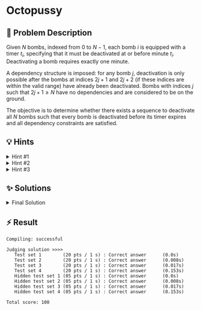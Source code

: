 # Octopussy

## 📝 Problem Description

Given $N$ bombs, indexed from $0$ to $N-1$, each bomb $i$ is equipped with a timer $t_i$, specifying that it must be deactivated at or before minute $t_i$. Deactivating a bomb requires exactly one minute.

A dependency structure is imposed: for any bomb $j$, deactivation is only possible after the bombs at indices $2j+1$ and $2j+2$ (if these indices are within the valid range) have already been deactivated. Bombs with indices $j$ such that $2j+1 \ge N$ have no dependencies and are considered to be on the ground.

The objective is to determine whether there exists a sequence to deactivate all $N$ bombs such that every bomb is deactivated before its timer expires and all dependency constraints are satisfied.

## 💡 Hints

<details>

<summary>Hint #1</summary>

The dependency rule, where item $j$ depends on items $2j+1$ and $2j+2$, defines a specific, structured relationship between the bombs. What kind of hierarchical data structure does this arrangement resemble? Consider how this structure constrains the order in which you can deactivate the bombs.

</details>

<details>

<summary>Hint #2</summary>

The dependencies form a binary tree, where bomb $j$ is the parent of bombs $2j+1$ and $2j+2$. The rule that a parent can only be defused after its children implies that any valid deactivation sequence must process subtrees in a post-order traversal fashion. The main question is, in what order should we select bombs or subtrees to process? A greedy approach might be effective. Which bomb is the most "urgent" to deal with at any given time?

</details>

<details>

<summary>Hint #3</summary>

A common and powerful greedy strategy for scheduling problems is to prioritize the task with the earliest deadline. In this problem, this translates to focusing on the bomb with the smallest explosion timer $t_i$. However, we can't simply deactivate this bomb; we must first handle all of its dependencies. This suggests an algorithm: identify the bomb `b` with the earliest deadline among all those not yet handled. Then, perform the necessary deactivations for `b`'s entire dependency chain (i.e., its subtree) before finally deactivating `b`. If this can be done without any bomb exploding, repeat the process for the bomb with the next-earliest deadline.

</details>

## ✨ Solutions

<details>

<summary>Final Solution</summary>

### Model as Binary Tree

First, let's analyze the dependency structure. A bomb at index $j$ depends on bombs at indices $2j+1$ and $2j+2$. This is the standard indexing scheme for a **binary tree** stored in an array, where bomb $j$ is the parent node of its children, $2j+1$ and $2j+2$. The condition that a bomb can only be defused after the ones it "stands on" means that a parent node can only be processed after all nodes in its subtree have been processed. This is a classic **post-order traversal**.

The core challenge is to find a single, valid permutation of deactivations (a specific post-order traversal of the entire tree) that satisfies every bomb's individual deadline.

### Greedy Strategy

When faced with multiple tasks and deadlines, a strong heuristic is to prioritize the most constrained task. In our case, the most constrained bomb is the one with the **earliest explosion time**. This forms the basis of our greedy strategy: we should always try to defuse the bomb that is closest to exploding.

This leads to the following algorithm:
1.  Sort this list primarily by explosion time $t_i$ in ascending order. This gives us a priority list of which bombs to *target*.
2.  To handle cases where multiple bombs have the same deadline, we use a secondary sorting criterion as a tie-breaker. We sort by the index $i$ of the balls to prioritize balls that are higher up in the tree and therefore have more children/dependencies.
3.  Iterate through this sorted list of bombs. For each bomb $b$ in the list:
    *   If $b$ has already exploded, we can immediately terminate and report `no`.
    *   If $b$ has already been defused (as a dependency of a previously targeted bomb), we can skip it.
    *   Otherwise, we must initiate the process to defuse $b$. This requires us to first defuse its entire subtree in a post-order traversal.

### Diffuse using Post-order Traversal

To perform the post-order traversal we can use a stack to keep track of the balls that need to be checked. The process for defusing a target bomb `b` and its dependencies is as follows:

1.  Initialize a stack and push the target bomb `b` onto it.
2.  Maintain a global `elapsed_time` counter, initialized to 0.
3.  While the stack is not empty, inspect the bomb `c` at the top of the stack:
    *   Check if `c` has children that have not yet been defused. If so, push these undiffused children onto the stack. This ensures they are processed before `c`.
    *   If all of `c`'s children have been defused (or if `c` is a leaf), it's now safe to defuse `c`.
        *   Increment `elapsed_time`.
        *   Check if the deadline is met: `elapsed_time <= t_c`. If this condition fails, it means bomb `c` would have exploded. No solution is possible, so we can immediately terminate and report 'no'.
        *   If the deadline is met, mark `c` as defused and pop it from the stack.

If we successfully process all bombs from our initial sorted list without any deadline violations, it means a valid deactivation sequence exists, and the answer is 'yes'.

### Code
```cpp
#include<iostream>
#include<vector>
#include<algorithm>
#include<stack>
#include<tuple>
#include<cmath>


using IntPair = std::pair<int, int>;

IntPair standsOn(int ball_idx, int n_balls) {
  if(ball_idx >= (n_balls - 1) / 2) {
    return std::make_pair(-1, -1);
  } else {
    return std::make_pair(2 * ball_idx + 1, 
                          2 * ball_idx + 2);
  }
}


void solve() {
  // ===== READ INPUT =====
  int n_balls; std::cin >> n_balls;
  std::vector<int> explosion_times(n_balls); 
  std::vector<IntPair> t_idx_pairs(n_balls);
  std::vector<bool> diffused(n_balls, false);
  for(int i = 0; i < n_balls; i++) {
    int t; std::cin >> t;
    
    explosion_times[i] = t;
    t_idx_pairs[i] = std::make_pair(t, i);
  }
  
  // ===== SOLVE =====
  // Sort with respect to explosion time (ascending) and index (descending)
  std::sort(t_idx_pairs.begin(), t_idx_pairs.end(), [](const IntPair &a, const IntPair &b) {
    if(a.first != b.first) {
      return a.first < b.first;
    } else {
      return a.second > b.second;
    }
  });
  
  // Try to defuse the most urgent ball
  int elapsed_time = 0;
  for(int i = 0; i < n_balls; ++i) {
    // Check if bomb was already diffused
    if(diffused[t_idx_pairs[i].second]) {
      continue;
    }
    
    std::stack<int> to_diffuse_stack;
    to_diffuse_stack.push(t_idx_pairs[i].second);
    
    while(!to_diffuse_stack.empty()) {
      int to_diffuse_idx = to_diffuse_stack.top();
      
      // Check if bomb already exploded
      if(explosion_times[to_diffuse_idx] <= elapsed_time) {
        std::cout << "no" << std::endl;
        return;
      }
      
      int depends_on_1, depends_on_2;
      std::tie(depends_on_1, depends_on_2) = standsOn(to_diffuse_idx, n_balls);
      
      // Check if bottom was reached or balls beneath were already diffused
      if((depends_on_1 == -1 && depends_on_2 == -1) || 
         (diffused[depends_on_1] && diffused[depends_on_2])) {
        diffused[to_diffuse_idx] = true;
        elapsed_time++;
        to_diffuse_stack.pop();
      } else {
        if(!diffused[depends_on_1]) to_diffuse_stack.push(depends_on_1);
        if(!diffused[depends_on_2]) to_diffuse_stack.push(depends_on_2);
      }
    }
  }
  
  std::cout << "yes" << std::endl;
}

int main() {
  std::ios_base::sync_with_stdio(false);
  
  int n_tests; std::cin >> n_tests;
  while(n_tests--) {
    solve();
  }
}
```
</details>

## ⚡ Result

```plaintext
Compiling: successful

Judging solution >>>>
   Test set 1        (20 pts / 1 s) : Correct answer      (0.0s)
   Test set 2        (20 pts / 1 s) : Correct answer      (0.008s)
   Test set 3        (20 pts / 1 s) : Correct answer      (0.017s)
   Test set 4        (20 pts / 1 s) : Correct answer      (0.153s)
   Hidden test set 1 (05 pts / 1 s) : Correct answer      (0.0s)
   Hidden test set 2 (05 pts / 1 s) : Correct answer      (0.008s)
   Hidden test set 3 (05 pts / 1 s) : Correct answer      (0.017s)
   Hidden test set 4 (05 pts / 1 s) : Correct answer      (0.153s)

Total score: 100
```